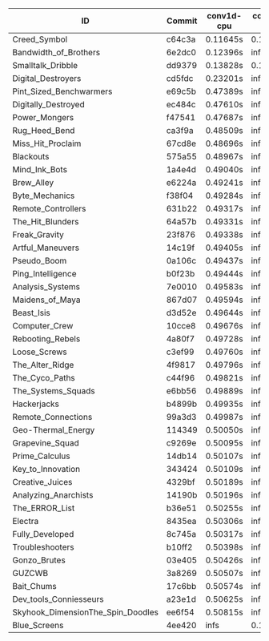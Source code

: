 |ID|Commit|conv1d-cpu|conv1d-gpu|DWSPConv2D-gpu|gemm-gpu|avg|
|-|-|-|-|-|-|-|
|Creed_Symbol|c64c3a|0.11645s|0.10578s|infs|1.75457s|infs|
|Bandwidth_of_Brothers|6e2dc0|0.12396s|infs|infs|2.04999s|infs|
|Smalltalk_Dribble|dd9379|0.13828s|0.15445s|infs|4.56586s|infs|
|Digital_Destroyers|cd5fdc|0.23201s|infs|infs|4.48932s|infs|
|Pint_Sized_Benchwarmers|e69c5b|0.47389s|infs|infs|4.43629s|infs|
|Digitally_Destroyed|ec484c|0.47610s|infs|infs|4.43497s|infs|
|Power_Mongers|f47541|0.47687s|infs|infs|4.45990s|infs|
|Rug_Heed_Bend|ca3f9a|0.48509s|infs|infs|4.42215s|infs|
|Miss_Hit_Proclaim|67cd8e|0.48696s|infs|infs|4.44439s|infs|
|Blackouts|575a55|0.48967s|infs|infs|4.47150s|infs|
|Mind_Ink_Bots|1a4e4d|0.49040s|infs|infs|4.43160s|infs|
|Brew_Alley|e6224a|0.49241s|infs|infs|4.47026s|infs|
|Byte_Mechanics|f38f04|0.49284s|infs|infs|4.47150s|infs|
|Remote_Controllers|631b22|0.49317s|infs|infs|4.43260s|infs|
|The_Hit_Blunders|64a57b|0.49331s|infs|infs|4.47962s|infs|
|Freak_Gravity|23f876|0.49338s|infs|infs|4.45882s|infs|
|Artful_Maneuvers|14c19f|0.49405s|infs|infs|4.47671s|infs|
|Pseudo_Boom|0a106c|0.49437s|infs|infs|4.43893s|infs|
|Ping_Intelligence|b0f23b|0.49444s|infs|infs|4.44320s|infs|
|Analysis_Systems|7e0010|0.49583s|infs|infs|4.43903s|infs|
|Maidens_of_Maya|867d07|0.49594s|infs|infs|4.43229s|infs|
|Beast_Isis|d3d52e|0.49644s|infs|infs|4.44550s|infs|
|Computer_Crew|10cce8|0.49676s|infs|infs|4.46944s|infs|
|Rebooting_Rebels|4a80f7|0.49728s|infs|infs|4.47543s|infs|
|Loose_Screws|c3ef99|0.49760s|infs|infs|4.43295s|infs|
|The_Alter_Ridge|4f9817|0.49796s|infs|infs|4.44313s|infs|
|The_Cyco_Paths|c44f96|0.49821s|infs|infs|4.46468s|infs|
|The_Systems_Squads|e6bb56|0.49889s|infs|infs|4.42885s|infs|
|Hackerjacks|b4899b|0.49935s|infs|infs|4.44897s|infs|
|Remote_Connections|99a3d3|0.49987s|infs|infs|4.43714s|infs|
|Geo-Thermal_Energy|114349|0.50050s|infs|infs|4.47723s|infs|
|Grapevine_Squad|c9269e|0.50095s|infs|infs|4.43596s|infs|
|Prime_Calculus|14db14|0.50107s|infs|infs|4.51022s|infs|
|Key_to_Innovation|343424|0.50109s|infs|infs|4.47284s|infs|
|Creative_Juices|4329bf|0.50189s|infs|infs|4.43352s|infs|
|Analyzing_Anarchists|14190b|0.50196s|infs|infs|4.44541s|infs|
|The_ERROR_List|b36e51|0.50255s|infs|infs|4.43949s|infs|
|Electra|8435ea|0.50306s|infs|infs|4.46861s|infs|
|Fully_Developed|8c745a|0.50317s|infs|infs|4.43253s|infs|
|Troubleshooters|b10ff2|0.50398s|infs|infs|4.44057s|infs|
|Gonzo_Brutes|03e405|0.50426s|infs|infs|4.43763s|infs|
|GUZCWB|3a8269|0.50507s|infs|infs|4.44403s|infs|
|Bait_Chums|17c6bb|0.50574s|infs|infs|4.47484s|infs|
|Dev_tools_Conniesseurs|a23e1d|0.50625s|infs|infs|4.42605s|infs|
|Skyhook_DimensionThe_Spin_Doodles|ee6f54|0.50815s|infs|infs|4.44253s|infs|
|Blue_Screens|4ee420|infs|0.13100s|infs|4.37939s|infs|
